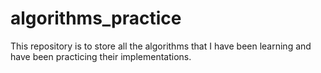 # algorithms_practice

This repository is to store all the algorithms that I have been learning and have been practicing their implementations. 
